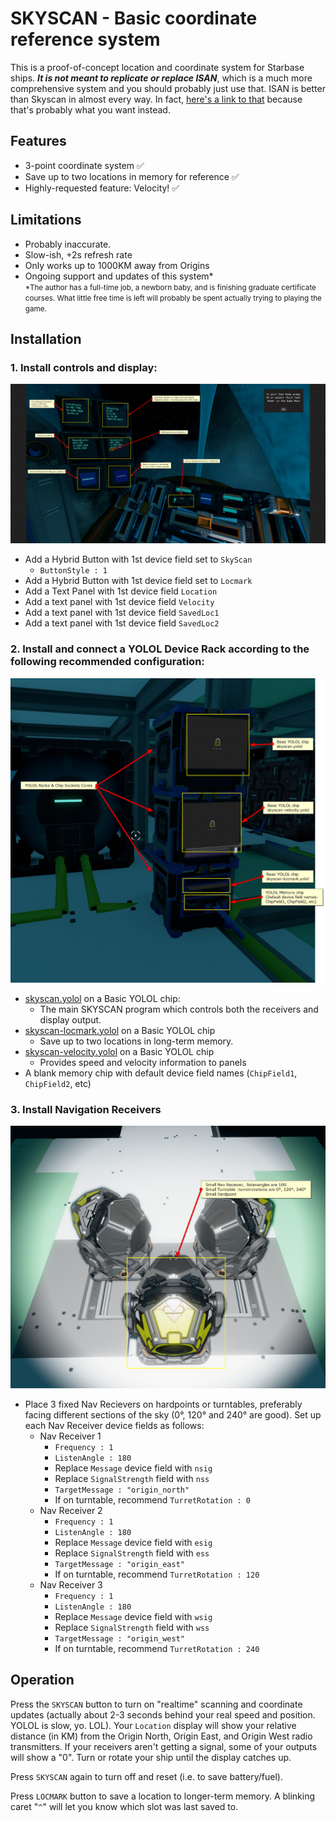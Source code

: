 # SKYSCAN - Basic coordinate reference system
This is a proof-of-concept location and coordinate system for Starbase ships. **_It is not meant to replicate or replace ISAN_**, which is a much more comprehensive system and you should probably just use that. ISAN is better than Skyscan in almost every way. In fact, [here's a link to that](https://isan.to/isan.pdf) because that's probably what you want instead. 

## Features
- 3-point coordinate system ✅
- Save up to two locations in memory for reference ✅
- Highly-requested feature: Velocity! ✅

## Limitations
- Probably inaccurate.
- Slow-ish, +2s refresh rate
- Only works up to 1000KM away from Origins
- Ongoing support and updates of this system* <br><small>*The author has a full-time job, a newborn baby, and is finishing graduate certificate courses. What little free time is left will probably be spent actually trying to playing the game.</small>

## Installation

### 1. Install controls and display:
!["Skyscan console controls"](img/console-controls.png)
- Add a Hybrid Button with 1st device field set to `SkyScan`
    - `ButtonStyle : 1`
- Add a Hybrid Button with 1st device field set to `Locmark`
- Add a Text Panel with 1st device field `Location`
- Add a text panel with 1st device field `Velocity`
- Add a text panel with 1st device field `SavedLoc1`
- Add a text panel with 1st device field `SavedLoc2`

### 2. Install and connect a YOLOL Device Rack according to the following recommended configuration:
!["Skyscan YOLOL chip devices"](img/YOLOL-chips-config.png)
- [skyscan.yolol](/skyscan.yolol) on a Basic YOLOL chip:
    - The main SKYSCAN program which controls both the receivers and display output.
- [skyscan-locmark.yolol](LocationMark/skyscan-locmark.yolol) on a Basic YOLOL chip
    - Save up to two locations in long-term memory.
- [skyscan-velocity.yolol](Velocity/skyscan-velocity.yolol) on a Basic YOLOL chip
    - Provides speed and velocity information to panels
- A blank memory chip with default device field names (`ChipField1`, `ChipField2`, etc)

### 3. Install Navigation Receivers
!["Receiver Config"](img/receiver-config.png)
- Place 3 fixed Nav Recievers on hardpoints or turntables, preferably facing different sections of the sky (0°, 120° and 240° are good). Set up each Nav Receiver device fields as follows:
    - Nav Receiver 1
        - `Frequency : 1`
        - `ListenAngle : 180`
        - Replace `Message` device field with `nsig`  
        - Replace `SignalStrength` field with `nss`
        - `TargetMessage : "origin_north"`
        - If on turntable, recommend `TurretRotation : 0`
    - Nav Receiver 2
        - `Frequency : 1`
        - `ListenAngle : 180`
        - Replace `Message` device field with `esig`  
        - Replace `SignalStrength` field with `ess`
        - `TargetMessage : "origin_east"`
        - If on turntable, recommend `TurretRotation : 120`
    - Nav Receiver 3
        - `Frequency : 1`
        - `ListenAngle : 180`
        - Replace `Message` device field with `wsig`  
        - Replace `SignalStrength` field with `wss`
        - `TargetMessage : "origin_west"`
        - If on turntable, recommend `TurretRotation : 240`  

  
## Operation
Press the `SKYSCAN` button to turn on "realtime" scanning and coordinate updates (actually about 2-3 seconds behind your real speed and position. YOLOL is slow, yo. LOL). Your `Location` display will show your relative distance (in KM) from the Origin North, Origin East, and Origin West radio transmitters. If your receivers aren't getting a signal, some of your outputs will show a "0". Turn or rotate your ship until the display catches up.

Press `SKYSCAN` again to turn off and reset (i.e. to save battery/fuel).

Press `LOCMARK` button to save a location to longer-term memory. A blinking caret "`^`" will let you know which slot was last saved to.
